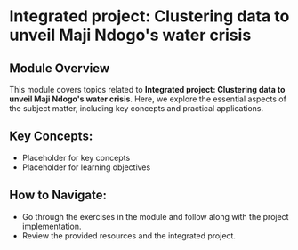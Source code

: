 # Integrated project: Clustering data to unveil Maji Ndogo's water crisis

## Module Overview

This module covers topics related to **Integrated project: Clustering data to unveil Maji Ndogo's water crisis**. Here, we explore the essential aspects of the subject matter, including key concepts and practical applications.

## Key Concepts:
- Placeholder for key concepts
- Placeholder for learning objectives

## How to Navigate:
- Go through the exercises in the module and follow along with the project implementation.
- Review the provided resources and the integrated project.

